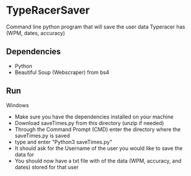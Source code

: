 # TypeRacerSaver

Command line python program that will save the user data Typeracer has (WPM, dates, accuracy)

## Dependencies
* Python
* Beautiful Soup (Webscraper) from bs4

## Run
Windows
* Make sure you have the dependencies installed on your machine
* Download saveTimes.py from this directory (unzip if needed)
* Through the Command Prompt (CMD) enter the directory where the saveTimes.py is saved
* type and enter "Python3 saveTimes.py"
* It should ask for the Username of the user you would like to save the data for
* You should now have a txt file with of the data (WPM, accuracy, and dates) stored for that user
